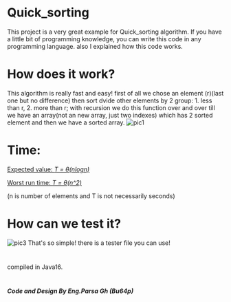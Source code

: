 # Quick_sorting
This project is a very great example for Quick_sorting algorithm. If you have a little bit of programming knowledge, you can write this code in any programming language. also I explained how this code works.
# How does it work?
This algorithm is really fast and easy!
first of all we chose an element (r)(last one but no difference) then sort dvide other elements by 2 group: 1. less than r, 2. more than r;
with recursion we do this function over and over till we have an array(not an new array, just two indexes) which has 2 sorted element and then we have a sorted array.
![pic1](https://user-images.githubusercontent.com/96871830/149281421-501681c1-0010-4942-9031-c2d038bc785b.png)
# Time:
<u><p>Expected value: <i>T = θ(nlogn) </p>
  <p>
  </i>Worst run time: <i> T = θ(n^2)
  </p></i></u>

(n is number of elements and T is not necessarily seconds)

# How can we test it?

![pic3](https://user-images.githubusercontent.com/96871830/149281453-5cf30e41-e5cd-464c-bb2b-7cda3b72af9d.png)
That's so simple! there is a tester file you can use!

#  
 compiled in Java16.   
    
    
    

#
<b><i>Code and Design By Eng.Parsa Gh (Bu64p)</b></i>
